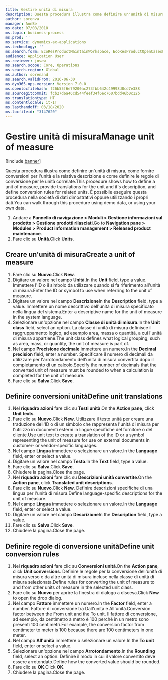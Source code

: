 ```yaml
---
title: Gestire unità di misura
description: Questa procedura illustra come definire un'unità di misura, come fornire conversioni per l'unità e la relativa descrizione e come definire le regole di conversione per le unità correlate.
author: sorenva
manager: AnnBe
ms.date: 07/08/2018
ms.topic: business-process
ms.prod: ''
ms.service: dynamics-ax-applications
ms.technology: ''
ms.search.form: EcoResProductMaintainWorkspace, EcoResProductOpenCasesFormPart, UnitOfMeasure, UnitOfMeasureReportingTranslation, UnitOfMeasureTranslation, UnitOfMeasureConversion, UnitOfMeasureConversionEditOrCreate, UnitOfMeasureLookup
audience: Application User
ms.reviewer: josaw
ms.search.scope: Core, Operations
ms.search.region: Global
ms.author: sorenand
ms.search.validFrom: 2016-06-30
ms.dyn365.ops.version: Version 7.0.0
ms.openlocfilehash: f26b55f6e79200ac273fbb642c49998d8cd7e388
ms.sourcegitcommit: fcb27d6a46cd544feef34f6ec7607bdd46b0c12b
ms.translationtype: HT
ms.contentlocale: it-IT
ms.lasthandoff: 03/18/2020
ms.locfileid: "3147620"
---
```

# <a name="manage-unit-of-measure"></a><span data-ttu-id="4ebe3-103">Gestire unità di misura</span><span class="sxs-lookup"><span data-stu-id="4ebe3-103">Manage unit of measure</span></span>

[!include [banner](../../includes/banner.md)]

<span data-ttu-id="4ebe3-104">Questa procedura illustra come definire un'unità di misura, come fornire conversioni per l'unità e la relativa descrizione e come definire le regole di conversione per le unità correlate.</span><span class="sxs-lookup"><span data-stu-id="4ebe3-104">This procedure shows how to define a unit of measure, provide translations for the unit and it's description, and define conversion rules for related units.</span></span> <span data-ttu-id="4ebe3-105">È possibile eseguire questa procedura nella società di dati dimostrativi oppure utilizzando i propri dati.</span><span class="sxs-lookup"><span data-stu-id="4ebe3-105">You can walk through this procedure using demo data, or using your own data.</span></span>

1. <span data-ttu-id="4ebe3-106">Andare a **Pannello di navigazione > Moduli > Gestione informazioni sul prodotto > Gestione prodotti rilasciati**.</span><span class="sxs-lookup"><span data-stu-id="4ebe3-106">Go to **Navigation pane > Modules > Product information management > Released product maintenance**.</span></span>
2. <span data-ttu-id="4ebe3-107">Fare clic su **Unità**.</span><span class="sxs-lookup"><span data-stu-id="4ebe3-107">Click **Units**.</span></span>

## <a name="create-a-unit-of-measure"></a><span data-ttu-id="4ebe3-108">Creare un'unità di misura</span><span class="sxs-lookup"><span data-stu-id="4ebe3-108">Create a unit of measure</span></span>
1. <span data-ttu-id="4ebe3-109">Fare clic su **Nuovo**.</span><span class="sxs-lookup"><span data-stu-id="4ebe3-109">Click **New**.</span></span>
2. <span data-ttu-id="4ebe3-110">Digitare un valore nel campo **Unità**.</span><span class="sxs-lookup"><span data-stu-id="4ebe3-110">In the **Unit** field, type a value.</span></span> <span data-ttu-id="4ebe3-111">Immettere l'ID o il simbolo da utilizzare quando si fa riferimento all'unità di misura.</span><span class="sxs-lookup"><span data-stu-id="4ebe3-111">Enter the ID or symbol to use when referring to the unit of measure.</span></span>  
3. <span data-ttu-id="4ebe3-112">Digitare un valore nel campo **Descrizione**</span><span class="sxs-lookup"><span data-stu-id="4ebe3-112">In the **Description** field, type a value.</span></span> <span data-ttu-id="4ebe3-113">Immettere un nome descrittivo dell'unità di misura specificato nella lingua del sistema.</span><span class="sxs-lookup"><span data-stu-id="4ebe3-113">Enter a descriptive name for the unit of measure in the system language.</span></span>  
4. <span data-ttu-id="4ebe3-114">Selezionare un'opzione nel campo **Classe di unità di misura**.</span><span class="sxs-lookup"><span data-stu-id="4ebe3-114">In the **Unit class** field, select an option.</span></span> <span data-ttu-id="4ebe3-115">La classe di unità di misura definisce il raggruppamento logico, ad esempio area, massa o quantità, a cui l'unità di misura appartiene.</span><span class="sxs-lookup"><span data-stu-id="4ebe3-115">The unit class defines what logical grouping, such as area, mass, or quantity, the unit of measure is part of.</span></span>  
5. <span data-ttu-id="4ebe3-116">Nel campo **Precisione decimale** immettere un numero.</span><span class="sxs-lookup"><span data-stu-id="4ebe3-116">In the **Decimal precision** field, enter a number.</span></span> <span data-ttu-id="4ebe3-117">Specificare il numero di decimali da utilizzare per l'arrotondamento dell'unità di misura convertita dopo il completamento di un calcolo.</span><span class="sxs-lookup"><span data-stu-id="4ebe3-117">Specify the number of decimals that the converted unit of measure must be rounded to when a calculation is completed for the unit of measure.</span></span>  
6. <span data-ttu-id="4ebe3-118">Fare clic su **Salva**.</span><span class="sxs-lookup"><span data-stu-id="4ebe3-118">Click **Save**.</span></span>

## <a name="define-unit-translations"></a><span data-ttu-id="4ebe3-119">Definire conversioni unità</span><span class="sxs-lookup"><span data-stu-id="4ebe3-119">Define unit translations</span></span>
1. <span data-ttu-id="4ebe3-120">Nel **riquadro azioni** fare clic su **Testi unità**.</span><span class="sxs-lookup"><span data-stu-id="4ebe3-120">On the **Action pane**, click **Unit texts**.</span></span>
2. <span data-ttu-id="4ebe3-121">Fare clic su **Nuovo**.</span><span class="sxs-lookup"><span data-stu-id="4ebe3-121">Click **New**.</span></span> <span data-ttu-id="4ebe3-122">Utilizzare il testo unità per creare una traduzione dell'ID o di un simbolo che rappresenta l'unità di misura per l'utilizzo in documenti esterni in lingue specifiche del fornitore o del cliente.</span><span class="sxs-lookup"><span data-stu-id="4ebe3-122">Use unit text to create a translation of the ID or a symbol representing the unit of measure for use on external documents in customer- or vendor-specific languages.</span></span>  
3. <span data-ttu-id="4ebe3-123">Nel campo **Lingua** immettere o selezionare un valore.</span><span class="sxs-lookup"><span data-stu-id="4ebe3-123">In the **Language** field, enter or select a value.</span></span>
4. <span data-ttu-id="4ebe3-124">Digitare un valore nel campo **Testo**.</span><span class="sxs-lookup"><span data-stu-id="4ebe3-124">In the **Text** field, type a value.</span></span>
5. <span data-ttu-id="4ebe3-125">Fare clic su **Salva**.</span><span class="sxs-lookup"><span data-stu-id="4ebe3-125">Click **Save**.</span></span>
6. <span data-ttu-id="4ebe3-126">Chiudere la pagina.</span><span class="sxs-lookup"><span data-stu-id="4ebe3-126">Close the page.</span></span>
7. <span data-ttu-id="4ebe3-127">Nel **riquadro azioni** fare clic su **Descrizioni unità convertite**.</span><span class="sxs-lookup"><span data-stu-id="4ebe3-127">On the **Action pane**, click **Translated unit descriptions**.</span></span>
8. <span data-ttu-id="4ebe3-128">Fare clic su **Nuovo**.</span><span class="sxs-lookup"><span data-stu-id="4ebe3-128">Click **New**.</span></span> <span data-ttu-id="4ebe3-129">Definire descrizioni specifiche di una lingua per l'unità di misura.</span><span class="sxs-lookup"><span data-stu-id="4ebe3-129">Define language-specific descriptions for the unit of measure.</span></span>  
9. <span data-ttu-id="4ebe3-130">Nel campo **Lingua** immettere o selezionare un valore.</span><span class="sxs-lookup"><span data-stu-id="4ebe3-130">In the **Language** field, enter or select a value.</span></span>
10. <span data-ttu-id="4ebe3-131">Digitare un valore nel campo **Descrizione**</span><span class="sxs-lookup"><span data-stu-id="4ebe3-131">In the **Description** field, type a value.</span></span>
11. <span data-ttu-id="4ebe3-132">Fare clic su **Salva**.</span><span class="sxs-lookup"><span data-stu-id="4ebe3-132">Click **Save**.</span></span>
12. <span data-ttu-id="4ebe3-133">Chiudere la pagina.</span><span class="sxs-lookup"><span data-stu-id="4ebe3-133">Close the page.</span></span>

## <a name="define-unit-conversion-rules"></a><span data-ttu-id="4ebe3-134">Definire regole di conversione unità</span><span class="sxs-lookup"><span data-stu-id="4ebe3-134">Define unit conversion rules</span></span>
1. <span data-ttu-id="4ebe3-135">Nel **riquadro azioni** fare clic su **Conversioni unità**.</span><span class="sxs-lookup"><span data-stu-id="4ebe3-135">On the **Action pane**, click **Unit conversions**.</span></span> <span data-ttu-id="4ebe3-136">Definire le regole per la conversione dell'unità di misura verso e da altre unità di misura incluse nella classe di unità di misura selezionata.</span><span class="sxs-lookup"><span data-stu-id="4ebe3-136">Define rules for converting the unit of measure to and from other units of measure in the selected unit class.</span></span>  
2. <span data-ttu-id="4ebe3-137">Fare clic su **Nuovo** per aprire la finestra di dialogo a discesa.</span><span class="sxs-lookup"><span data-stu-id="4ebe3-137">Click **New** to open the drop dialog.</span></span>
3. <span data-ttu-id="4ebe3-138">Nel campo **Fattore** immettere un numero.</span><span class="sxs-lookup"><span data-stu-id="4ebe3-138">In the **Factor** field, enter a number.</span></span> <span data-ttu-id="4ebe3-139">Fattore di conversione tra Dall'unità e All'unità.</span><span class="sxs-lookup"><span data-stu-id="4ebe3-139">Conversion factor between the From unit and the To unit.</span></span> <span data-ttu-id="4ebe3-140">Il fattore di conversione, ad esempio, da centimetro a metro è 100 perché in un metro sono presenti 100 centimetri.</span><span class="sxs-lookup"><span data-stu-id="4ebe3-140">For example, the conversion factor from centimeter to meter is 100 because there are 100 centimeters in one meter.</span></span>  
4. <span data-ttu-id="4ebe3-141">Nel campo **All'unità** immettere o selezionare un valore.</span><span class="sxs-lookup"><span data-stu-id="4ebe3-141">In the **To unit** field, enter or select a value.</span></span>
5. <span data-ttu-id="4ebe3-142">Selezionare un'opzione nel campo **Arrotondamento**.</span><span class="sxs-lookup"><span data-stu-id="4ebe3-142">In the **Rounding** field, select an option.</span></span> <span data-ttu-id="4ebe3-143">Definire il modo in cui il valore convertito deve essere arrotondato.</span><span class="sxs-lookup"><span data-stu-id="4ebe3-143">Define how the converted value should be rounded.</span></span>  
6. <span data-ttu-id="4ebe3-144">Fare clic su **OK**.</span><span class="sxs-lookup"><span data-stu-id="4ebe3-144">Click **OK**.</span></span>
7. <span data-ttu-id="4ebe3-145">Chiudere la pagina.</span><span class="sxs-lookup"><span data-stu-id="4ebe3-145">Close the page.</span></span>

